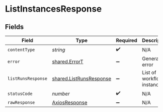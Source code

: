 # ListInstancesResponse


## Fields

| Field                                                              | Type                                                               | Required                                                           | Description                                                        |
| ------------------------------------------------------------------ | ------------------------------------------------------------------ | ------------------------------------------------------------------ | ------------------------------------------------------------------ |
| `contentType`                                                      | *string*                                                           | :heavy_check_mark:                                                 | N/A                                                                |
| `error`                                                            | [shared.ErrorT](../../models/shared/errort.md)                     | :heavy_minus_sign:                                                 | General error                                                      |
| `listRunsResponse`                                                 | [shared.ListRunsResponse](../../models/shared/listrunsresponse.md) | :heavy_minus_sign:                                                 | List of workflow instances                                         |
| `statusCode`                                                       | *number*                                                           | :heavy_check_mark:                                                 | N/A                                                                |
| `rawResponse`                                                      | [AxiosResponse](https://axios-http.com/docs/res_schema)            | :heavy_minus_sign:                                                 | N/A                                                                |